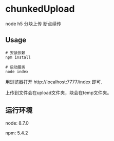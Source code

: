 # chunkedUpload
node h5 分块上传 断点续传

## Usage
```shell
# 安装依赖
npm install

# 启动服务
node index

```

用浏览器打开 http://localhost:7777/index 即可.

上传到文件会在upload文件夹，块会在temp文件夹。

## 运行环境
node: 8.7.0

npm: 5.4.2